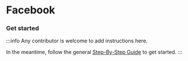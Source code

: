 # Facebook

### Get started

:::info
Any contributor is welcome to add instructions here. 

In the meantime, follow the general [Step-By-Step Guide](../reference/guide.md) to get started. 
:::